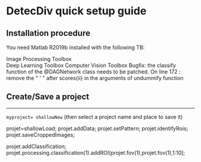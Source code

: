 # DetecDiv quick setup guide

## Installation procedure ## 

You need Matlab R2019b installed with the following TB:

Image Processing Toolbox  
Deep Learning Toolbox
Computer Vision Toolbox
Bugfix: the classify function of the @DAGNetwork class needs to be patched. On line 172 :
remove the " ' " after scores{ii} in the arguments of undummify function

## Create/Save a project ##
---------------------

```myproject= shallowNew```
 (then select a project name and place to save it)

projet=shallowLoad;
projet.addData;
projet.setPattern;
projet.identifyRois;
projet.saveCroppedImages;


projet.addClassification;
projet.processing.classification(1).addROI(projet.fov(1),projet.fov(1),1:10];
